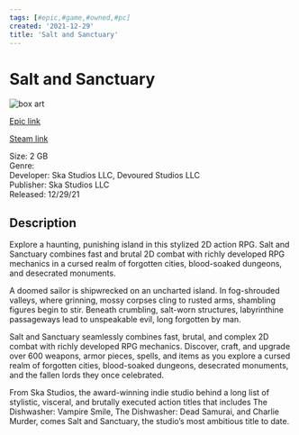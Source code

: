 ```yaml
---
tags: [#epic,#game,#owned,#pc]
created: '2021-12-29'
title: 'Salt and Sanctuary'
---
```

# Salt and Sanctuary

![box art](https://cdn1.epicgames.com/offer/79d9bff700bb46a790b21e8c73b34899/EGS_SaltandSanctuary_SkaStudiosLLCDevouredStudiosLLC_S1_2560x1440-4cc7404bc7c31329b8e80a320ebf5122?h=270&amp;resize=1&amp;w=480)

[Epic link](https://www.epicgames.com/store/en-US/p/salt-and-sanctuary)

[Steam link](https://store.steampowered.com/app/283640/Salt_and_Sanctuary/?snr=1_7_7_151_150_1)

Size: 2 GB  
Genre:   
Developer: Ska Studios LLC, Devoured Studios LLC  
Publisher: Ska Studios LLC  
Released: 12/29/21  

## Description

Explore a haunting, punishing island in this stylized 2D action RPG. Salt and Sanctuary combines fast and brutal 2D combat with richly developed RPG mechanics in a cursed realm of forgotten cities, blood-soaked dungeons, and desecrated monuments.

A doomed sailor is shipwrecked on an uncharted island. In fog-shrouded valleys, where grinning, mossy corpses cling to rusted arms, shambling figures begin to stir. Beneath crumbling, salt-worn structures, labyrinthine passageways lead to unspeakable evil, long forgotten by man.

Salt and Sanctuary seamlessly combines fast, brutal, and complex 2D combat with richly developed RPG mechanics. Discover, craft, and upgrade over 600 weapons, armor pieces, spells, and items as you explore a cursed realm of forgotten cities, blood-soaked dungeons, desecrated monuments, and the fallen lords they once celebrated.

From Ska Studios, the award-winning indie studio behind a long list of stylistic, visceral, and brutally executed action titles that includes The Dishwasher: Vampire Smile, The Dishwasher: Dead Samurai, and Charlie Murder, comes Salt and Sanctuary, the studio’s most ambitious title to date.
